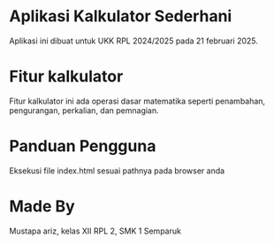 # Aplikasi Kalkulator Sederhani
Aplikasi ini  dibuat untuk UKK RPL 2024/2025 pada 21 februari 2025.
# Fitur kalkulator
Fitur kalkulator ini  ada operasi dasar matematika seperti penambahan, pengurangan, perkalian, dan pemnagian.
# Panduan Pengguna
Eksekusi file index.html sesuai pathnya pada browser anda
# Made By 
Mustapa ariz, kelas XII RPL 2, SMK 1 Semparuk 

